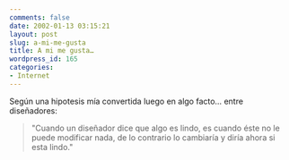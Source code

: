 ```yaml
---
comments: false
date: 2002-01-13 03:15:21
layout: post
slug: a-mi-me-gusta
title: A mi me gusta…
wordpress_id: 165
categories:
- Internet
---
```


Según una hipotesis mía convertida luego en algo facto… entre diseñadores:  



> &#34;Cuando un diseñador dice que algo es lindo, es cuando éste no le puede modificar nada, de lo contrario lo cambiaría y diría ahora si esta lindo.&#34;




 
